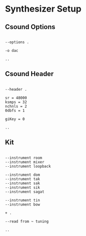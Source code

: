 # Synthesizer Setup

## Csound Options

```scenario oscilla

--options .

-o dac

..

```

## Csound Header

```scenario oscilla

--header .

sr = 48000
ksmps = 32
nchnls = 2
0dbfs = 1

giKey = 0

..

```

## Kit

```scenario oscilla

--instrument room
--instrument mixer
--instrument loopback

--instrument dom
--instrument tak
--instrument sak
--instrument sik
--instrument sagat

--instrument tin
--instrument bow

+ .

--read from ~ tuning

..

```
